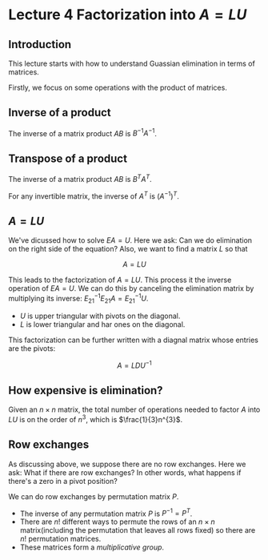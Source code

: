 # Lecture 4 Factorization into $A=LU$

## Introduction

This lecture starts with how to understand Guassian elimination in terms of matrices.

Firstly, we focus on some operations with the product of matrices.

## Inverse of a product

The inverse of a matrix product $AB$ is $B^{-1}A^{-1}$.

## Transpose of a product

The inverse of a matrix product $AB$ is $B^{T}A^{T}$.

For any invertible matrix, the inverse of $A^{T}$ is $(A^{-1})^{T}$.


## $A=LU$

We've dicussed how to solve $EA=U$. Here we ask: Can we do elimination on the right side of the equation? Also, we want to find a matrix $L$ so that

$$A=LU\tag{4-1}$$

This leads to the factorization of $A=LU$. This process it the inverse operation of $EA=U$. We can do this by canceling the elimination matrix by multiplying its inverse: $E_{21}^{-1}E_{21}A=E_{21}^{-1}U$.

- $U$ is upper triangular with pivots on the diagonal.
- $L$ is lower triangular and har ones on the diagonal.

This factorization can be further written with a diagnal matrix whose entries are the pivots:

$$A = LDU^{-1} \tag{4-2}$$

## How expensive is elimination?

Given an $n\times n$ matrix, the total number of operations needed to factor $A$ into $LU$ is on the order of $n^{3}$, which is $\frac{1}{3}n^{3}$.

## Row exchanges

As discussing above, we suppose there are no row exchanges. Here we ask: What if there are row exchanges? In other words, what happens if there's a zero in a pivot position?

We can do row exchanges by permutation matrix $P$.

- The inverse of any permutation matrix $P$ is $P^{-1} = P^{T}$.
- There are $n!$ different ways to permute the rows of an $n\times n$ matrix(including the permutation that leaves all rows fixed) so there are $n!$ permutation matrices.
- These matrices form a *multiplicative group*. 
